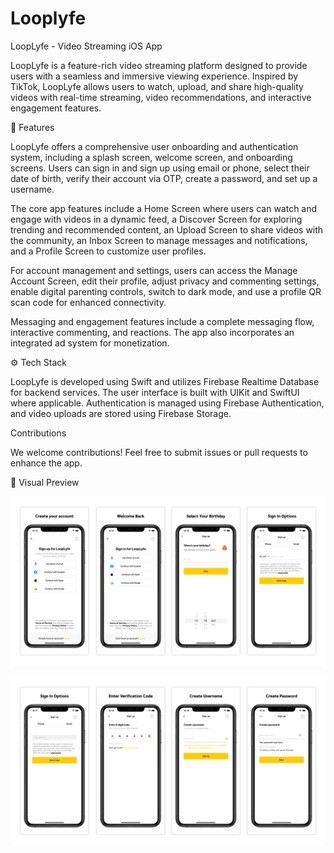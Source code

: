 # Looplyfe
LoopLyfe - Video Streaming iOS App

LoopLyfe is a feature-rich video streaming platform designed to provide users with a seamless and immersive viewing experience. Inspired by TikTok, LoopLyfe allows users to watch, upload, and share high-quality videos with real-time streaming, video recommendations, and interactive engagement features.

📌 Features

LoopLyfe offers a comprehensive user onboarding and authentication system, including a splash screen, welcome screen, and onboarding screens. Users can sign in and sign up using email or phone, select their date of birth, verify their account via OTP, create a password, and set up a username.

The core app features include a Home Screen where users can watch and engage with videos in a dynamic feed, a Discover Screen for exploring trending and recommended content, an Upload Screen to share videos with the community, an Inbox Screen to manage messages and notifications, and a Profile Screen to customize user profiles.

For account management and settings, users can access the Manage Account Screen, edit their profile, adjust privacy and commenting settings, enable digital parenting controls, switch to dark mode, and use a profile QR scan code for enhanced connectivity.

Messaging and engagement features include a complete messaging flow, interactive commenting, and reactions. The app also incorporates an integrated ad system for monetization.

⚙️ Tech Stack

LoopLyfe is developed using Swift and utilizes Firebase Realtime Database for backend services. The user interface is built with UIKit and SwiftUI where applicable. Authentication is managed using Firebase Authentication, and video uploads are stored using Firebase Storage.

Contributions

We welcome contributions! Feel free to submit issues or pull requests to enhance the app.

🎨 Visual Preview

![App Screenshot 1](https://github.com/naveedkhalid123/looplyfe/blob/9e20d5c7b9ded8075cc5283dec60c1499577ed44/loplyfe1.jpg?raw=true)

![App Screenshot 2](https://github.com/naveedkhalid123/looplyfe/blob/b54f90faa801b200831412955934b56fabf9e33d/loplyfe%202.jpg?raw=true)

